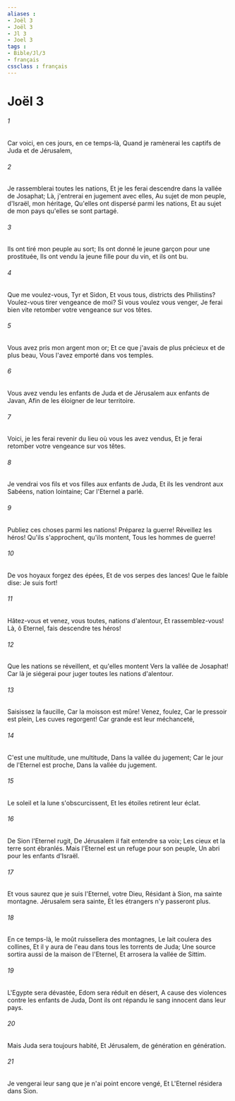 ```yaml
---
aliases : 
- Joël 3
- Joël 3
- Jl 3
- Joel 3
tags : 
- Bible/Jl/3
- français
cssclass : français
---
```


# Joël 3

###### 1
Car voici, en ces jours, en ce temps-là, Quand je ramènerai les captifs de Juda et de Jérusalem,
###### 2
Je rassemblerai toutes les nations, Et je les ferai descendre dans la vallée de Josaphat; Là, j'entrerai en jugement avec elles, Au sujet de mon peuple, d'Israël, mon héritage, Qu'elles ont dispersé parmi les nations, Et au sujet de mon pays qu'elles se sont partagé.
###### 3
Ils ont tiré mon peuple au sort; Ils ont donné le jeune garçon pour une prostituée, Ils ont vendu la jeune fille pour du vin, et ils ont bu.
###### 4
Que me voulez-vous, Tyr et Sidon, Et vous tous, districts des Philistins? Voulez-vous tirer vengeance de moi? Si vous voulez vous venger, Je ferai bien vite retomber votre vengeance sur vos têtes.
###### 5
Vous avez pris mon argent mon or; Et ce que j'avais de plus précieux et de plus beau, Vous l'avez emporté dans vos temples.
###### 6
Vous avez vendu les enfants de Juda et de Jérusalem aux enfants de Javan, Afin de les éloigner de leur territoire.
###### 7
Voici, je les ferai revenir du lieu où vous les avez vendus, Et je ferai retomber votre vengeance sur vos têtes.
###### 8
Je vendrai vos fils et vos filles aux enfants de Juda, Et ils les vendront aux Sabéens, nation lointaine; Car l'Eternel a parlé.
###### 9
Publiez ces choses parmi les nations! Préparez la guerre! Réveillez les héros! Qu'ils s'approchent, qu'ils montent, Tous les hommes de guerre!
###### 10
De vos hoyaux forgez des épées, Et de vos serpes des lances! Que le faible dise: Je suis fort!
###### 11
Hâtez-vous et venez, vous toutes, nations d'alentour, Et rassemblez-vous! Là, ô Eternel, fais descendre tes héros!
###### 12
Que les nations se réveillent, et qu'elles montent Vers la vallée de Josaphat! Car là je siégerai pour juger toutes les nations d'alentour.
###### 13
Saisissez la faucille, Car la moisson est mûre! Venez, foulez, Car le pressoir est plein, Les cuves regorgent! Car grande est leur méchanceté,
###### 14
C'est une multitude, une multitude, Dans la vallée du jugement; Car le jour de l'Eternel est proche, Dans la vallée du jugement.
###### 15
Le soleil et la lune s'obscurcissent, Et les étoiles retirent leur éclat.
###### 16
De Sion l'Eternel rugit, De Jérusalem il fait entendre sa voix; Les cieux et la terre sont ébranlés. Mais l'Eternel est un refuge pour son peuple, Un abri pour les enfants d'Israël.
###### 17
Et vous saurez que je suis l'Eternel, votre Dieu, Résidant à Sion, ma sainte montagne. Jérusalem sera sainte, Et les étrangers n'y passeront plus.
###### 18
En ce temps-là, le moût ruissellera des montagnes, Le lait coulera des collines, Et il y aura de l'eau dans tous les torrents de Juda; Une source sortira aussi de la maison de l'Eternel, Et arrosera la vallée de Sittim.
###### 19
L'Egypte sera dévastée, Edom sera réduit en désert, A cause des violences contre les enfants de Juda, Dont ils ont répandu le sang innocent dans leur pays.
###### 20
Mais Juda sera toujours habité, Et Jérusalem, de génération en génération.
###### 21
Je vengerai leur sang que je n'ai point encore vengé, Et L'Eternel résidera dans Sion.
